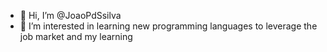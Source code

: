 - 👋 Hi, I’m @JoaoPdSsilva
- 👀 I’m interested in learning new programming languages ​​to leverage the job market and my learning

<!---
JoaoPdSsilva/JoaoPdSsilva is a ✨ special ✨ repository because its `README.md` (this file) appears on your GitHub profile.
You can click the Preview link to take a look at your changes.
--->
